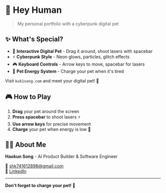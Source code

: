 # 🤖 Hey Human

> My personal portfolio with a cyberpunk digital pet

## ✨ What's Special?

- 🐾 **Interactive Digital Pet** - Drag it around, shoot lasers with spacebar
- ⚡ **Cyberpunk Style** - Neon glows, particles, glitch effects
- 🎮 **Keyboard Controls** - Arrow keys to move, spacebar for lasers
- 🔋 **Pet Energy System** - Charge your pet when it's tired

Visit `kuk1song.com` and meet your digital pet! 🤖

## 🎮 How to Play

1. **Drag** your pet around the screen
2. **Press spacebar** to shoot lasers ⚡
3. **Use arrow keys** for precise movement
4. **Charge** your pet when energy is low 🔋

## 👨‍💻 About Me

**Haokun Song** - AI Product Builder & Software Engineer

📧 shk741612898@gmail.com  
💼 [LinkedIn](https://www.linkedin.com/in/haokun-song/)

---

**Don't forget to charge your pet! 🔋**

